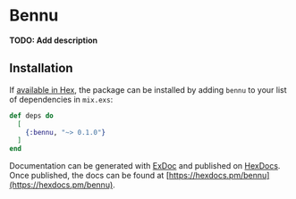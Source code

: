 # Bennu

**TODO: Add description**

## Installation

If [available in Hex](https://hex.pm/docs/publish), the package can be installed
by adding `bennu` to your list of dependencies in `mix.exs`:

```elixir
def deps do
  [
    {:bennu, "~> 0.1.0"}
  ]
end
```

Documentation can be generated with [ExDoc](https://github.com/elixir-lang/ex_doc)
and published on [HexDocs](https://hexdocs.pm). Once published, the docs can
be found at [https://hexdocs.pm/bennu](https://hexdocs.pm/bennu).

